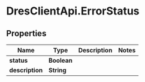 # DresClientApi.ErrorStatus

## Properties

Name | Type | Description | Notes
------------ | ------------- | ------------- | -------------
**status** | **Boolean** |  | 
**description** | **String** |  | 


